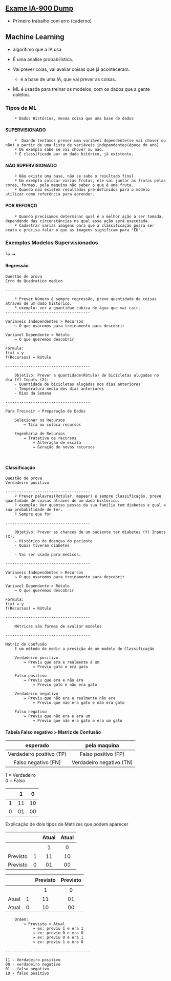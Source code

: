 <h2><a href="https://www.examtopics.com/exams/microsoft/ai-900/">Exame IA-900 Dump</a> </h2>

 - Primeiro trabalho com erro (caderno)
 
## Machine Learning

 - algoritimo que a IA usa
 - É uma analise probabilística.
 - Vai prever coias, vai avaliar coisas que já aconteceram.
    - é a base de uma IA, que vai prever as coisas.

- ML é usasda para treinar os modelos, com os dados que a gente coletou.

<h3>Tipos de ML</h3>

```
    º Dados Histórios, mesma coisa que uma base de dados
``` 

<h4>SUPERVISIONADO</h4>
 
```
    º  Quando tentamos prever uma variável dependente(se vai chover ou não) a partir de uma lista de variáveis independentes(época do ano).
    º Um exemplo sabe se vai chover ou não.
    º É classificado por um dado hitórico, já existente.
```

<h4>NÃO SUPERVISIONADO</h4>
 
```
    º Não existe uma base, não se sabe o resultado final.
    º Um exemplo colocar varias frutas, ele vai juntar as frutas pelas cores, formas, pela maquina não saber o que é uma fruta.
    º Quando não existem resultados pré-definidos para o modelo utilizar como referência para aprender.
```

<h4>POR REFORÇO</h4>

```
    º Quando precisamos determinar qual é a melhor ação a ser tomada, dependendo das circunstâncias na qual essa ação será executada.
    º Cadastrar varias imagens para que a classificação possa ser exata e precisa falar o que as imagens significam para "EU".
```

<h3>Exemplos Modelos Supervisionados</h3>
↪ 
➞
<h4>Regressão</h4>

```
Questão de prova
Erro de Quadratico medico

-------------------------------------

    º Prever Número é sempre regressão, preve quantidade de coisas atraves de um dado histórico.
    º exemplo: ver a quantidae cubica de água que vai cair.
-------------------------------------

Variaveis Independentes > Recursos
    ↪ O que usaremos para treinamento para descobrir

Variavel Dependente > Rótulo
    ↪ O que queremos descobrir

Fórmula:
f(x) = y
f(Recursos) = Rótulo
    
-------------------------------------

    Objetivo: Prever a quantidade(Rótulo) de bicicletas alugadas no dia (Y) Inputs (X):
    - Quantidade de bicicletas alugadas nos dias anteriores
    - Temperatura media dos dias anteriores
    - Dias da Semana

-------------------------------------

Para Treinair ➞ Preparação de Dados

    Selecionar os Recursos
        ↪ Tira ou coloca recursos

    Engenharia de Recursos
        ↪ Tratativa de recursos 
            ↪ Alteração de escala
            ↪ Geração de novos recursos



```

<h4>Classificação</h4>

```
Questão de prova
Verdadeiro positivo

-------------------------------------
    º Prever palavras(Rotular, mapear) é sempre classificação, preve quantidade de coisas atraves de um dado histórico.
    º exemplo: Ver quantas pessas da sua familia tem diabetes e qual a sua probabilidade de ter.
    º Sempre que for 

-------------------------------------

    Objetivo: Prever as chances de um paciente ter diabetes (Y) Inputs (X):
    - Histórico de doenças do paciente
    - Quais tiveram diabetes
    
    - Vai ser usado para médicos. 

-------------------------------------

Variaveis Independentes > Recursos
    ↪ O que usaremos para treinamento para descobrir

Variavel Dependente > Rótulo
    ↪ O que queremos descobrir

Fórmula:
f(x) = y
f(Recursos) = Rótulo

-------------------------------------

    Métricas são formas de avaliar modelos

-------------------------------------

Mátriz de Confusão
    É um método de medir a presição de um modelo de Classificação

    Verdadeiro positivo
        ↪ Previu que era e realmente é um
            ↪ Previu gato e era gato

    Falso positivo
        ↪ Previu que era e não era
            ↪ Previu gato e não era gato

    Verdadeiro negativo
        ↪ Previu que não era e realmente não era
            ↪ Previu que não era gato e não era gato

    Falso negativo
        ↪ Previu que não era e era um
            ↪ Previu que não era gato e era um gato

```
<h4>Tabela Falso negativo > Matriz de Confusão</h4>

esperado | pela maquina
:---: | :---: 
Verdadeiro positivo (TP) | Falso positivo [FP]
Falso negativo [FN] | Verdadeiro negativo (TN)

1 = Verdadeiro  
0 = Falso

ㅤ | 1 | 0
:---: | :---: | :---:
1 | 11 | 10
0 | 01 | 00

Explicação de dois tipos de Matrizes que podem aparecer

ㅤ |ㅤ | Atual | Atual
:---: | :---: | :---: | :---:
ㅤ | ㅤ | 1 | 0
Previsto | 1 | 11 | 10
Previsto | 0 | 01 | 00

ㅤ |ㅤ | Previsto | Previsto
:---: | :---: | :---: | :---:
ㅤ | ㅤ | 1 | 0
Atual | 1 | 11 | 01
Atual | 0 | 10 | 00

```
    Ordem:
        ↪ Previsto > Atual
            ↪ ex: previu 1 e era 1
            ↪ ex: previu 0 e era 0
            ↪ ex: previu 0 e era 1
            ↪ ex: previu 1 e era 0

-------------------------------------

11 - Verdadeiro positivo
00 - verdadeiro negativo
01 - falso negativo
10 - falso positivo
```